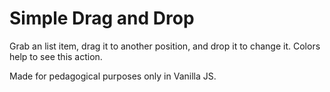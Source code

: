 # Simple Drag and Drop

Grab an list item, drag it to another position, and drop it to change it. Colors help to see this action.

Made for pedagogical purposes only in Vanilla JS.
